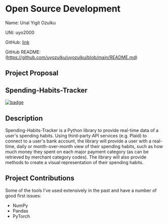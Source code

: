 # Open Source Development

Name: Unal Yigit Ozulku

UNI: uyo2000

GitHub: [link](https://github.com/uyozulku)

GitHub README: (<https://github.com/uyozulku/uyozulku/blob/main/README.md>)

## Project Proposal

## Spending-Habits-Tracker

[![badge](https://img.shields.io/badge/project-link-green)](https://github.com/uyozulku/spending-habits-tracker)

## Description

Spending-Habits-Tracker is a Python library to provide real-time data of a user's spending habits. Using third-party API services (e.g. Plaid) to connect to a user's bank account, the library will provide a user with a real-time, daily or month-over-month view of their spending habits, such as how much money they spent on each major payment category (as can be retrieved by merchant category codes). The library will also provide methods to create a visual representation of their spending habits.

## Project Contributions

Some of the tools I've used extensively in the past and have a number of good first issues:

* NumPy
* Pandas
* PyTorch
